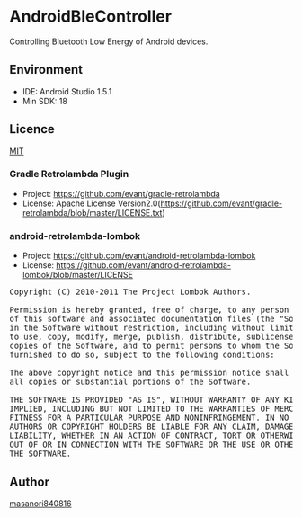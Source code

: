 # AndroidBleController
Controlling Bluetooth Low Energy of Android devices.

## Environment
* IDE: Android Studio 1.5.1
* Min SDK: 18

## Licence
[MIT](https://github.com/tcnksm/tool/blob/master/LICENCE)

### Gradle Retrolambda Plugin
* Project: https://github.com/evant/gradle-retrolambda
* License: Apache License Version2.0(https://github.com/evant/gradle-retrolambda/blob/master/LICENSE.txt)

### android-retrolambda-lombok
* Project: https://github.com/evant/android-retrolambda-lombok
* License: https://github.com/evant/android-retrolambda-lombok/blob/master/LICENSE

<pre>
Copyright (C) 2010-2011 The Project Lombok Authors.

Permission is hereby granted, free of charge, to any person obtaining a copy
of this software and associated documentation files (the "Software"), to deal
in the Software without restriction, including without limitation the rights
to use, copy, modify, merge, publish, distribute, sublicense, and/or sell
copies of the Software, and to permit persons to whom the Software is
furnished to do so, subject to the following conditions:

The above copyright notice and this permission notice shall be included in
all copies or substantial portions of the Software.

THE SOFTWARE IS PROVIDED "AS IS", WITHOUT WARRANTY OF ANY KIND, EXPRESS OR
IMPLIED, INCLUDING BUT NOT LIMITED TO THE WARRANTIES OF MERCHANTABILITY,
FITNESS FOR A PARTICULAR PURPOSE AND NONINFRINGEMENT. IN NO EVENT SHALL THE
AUTHORS OR COPYRIGHT HOLDERS BE LIABLE FOR ANY CLAIM, DAMAGES OR OTHER
LIABILITY, WHETHER IN AN ACTION OF CONTRACT, TORT OR OTHERWISE, ARISING FROM,
OUT OF OR IN CONNECTION WITH THE SOFTWARE OR THE USE OR OTHER DEALINGS IN
THE SOFTWARE.
</pre>

## Author
[masanori840816](https://github.com/masanori840816)
